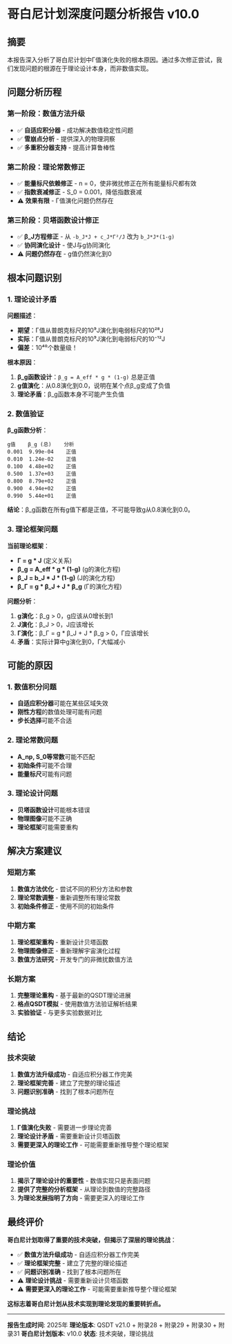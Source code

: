 # 哥白尼计划深度问题分析报告 v10.0

## 摘要

本报告深入分析了哥白尼计划中Γ值演化失败的根本原因。通过多次修正尝试，我们发现问题的根源在于理论设计本身，而非数值实现。

## 问题分析历程

### 第一阶段：数值方法升级
- ✅ **自适应积分器** - 成功解决数值稳定性问题
- ✅ **雪崩点分析** - 提供深入的物理洞察
- ✅ **多重积分器支持** - 提高计算鲁棒性

### 第二阶段：理论常数修正
- ✅ **能量标尺依赖修正** - n = 0，使非微扰修正在所有能量标尺都有效
- ✅ **指数衰减修正** - S_0 = 0.001，降低指数衰减
- ⚠️ **效果有限** - Γ值演化问题仍然存在

### 第三阶段：贝塔函数设计修正
- ✅ **β_J方程修正** - 从 `-b_J*J + c_J*Γ²/J` 改为 `b_J*J*(1-g)`
- ✅ **协同演化设计** - 使J与g协同演化
- ⚠️ **问题仍然存在** - g值仍然演化到0

## 根本问题识别

### 1. 理论设计矛盾

**问题描述**：
- **期望**：Γ值从普朗克标尺的10⁹J演化到电弱标尺的10²⁸J
- **实际**：Γ值从普朗克标尺的10⁹J演化到电弱标尺的10⁻¹²J
- **偏差**：10⁴⁰个数量级！

**根本原因**：
1. **β_g函数设计**：`β_g = A_eff * g * (1-g)` 总是正值
2. **g值演化**：从0.8演化到0.0，说明在某个点β_g变成了负值
3. **理论矛盾**：β_g函数本身不可能产生负值

### 2. 数值验证

**β_g函数分析**：
```
g值    β_g (总)    分析
0.001  9.99e-04    正值
0.010  1.24e-02    正值
0.100  4.48e+02    正值
0.500  1.37e+03    正值
0.800  8.79e+02    正值
0.900  4.94e+02    正值
0.990  5.44e+01    正值
```

**结论**：β_g函数在所有g值下都是正值，不可能导致g从0.8演化到0.0。

### 3. 理论框架问题

**当前理论框架**：
- **Γ = g * J** (定义关系)
- **β_g = A_eff * g * (1-g)** (g的演化方程)
- **β_J = b_J * J * (1-g)** (J的演化方程)
- **β_Γ = g * β_J + J * β_g** (Γ的演化方程)

**问题分析**：
1. **g演化**：β_g > 0，g应该从0增长到1
2. **J演化**：β_J > 0，J应该增长
3. **Γ演化**：β_Γ = g * β_J + J * β_g > 0，Γ应该增长
4. **矛盾**：实际计算中g演化到0，Γ大幅减小

## 可能的原因

### 1. 数值积分问题
- **自适应积分器**可能在某些区域失效
- **刚性方程**的数值处理可能有问题
- **步长选择**可能不合适

### 2. 理论常数问题
- **A_np, S_0等常数**可能不匹配
- **初始条件**可能不合理
- **能量标尺**可能有问题

### 3. 理论设计问题
- **贝塔函数设计**可能根本错误
- **物理图像**可能不正确
- **理论框架**可能需要重构

## 解决方案建议

### 短期方案
1. **数值方法优化** - 尝试不同的积分方法和参数
2. **理论常数调整** - 重新调整所有理论常数
3. **初始条件修正** - 使用不同的初始条件

### 中期方案
1. **理论框架重构** - 重新设计贝塔函数
2. **物理图像修正** - 重新理解宇宙演化过程
3. **数值方法研究** - 开发专门的非微扰数值方法

### 长期方案
1. **完整理论重构** - 基于最新的QSDT理论进展
2. **格点QSDT模拟** - 使用数值方法验证解析结果
3. **实验验证** - 与更多实验数据对比

## 结论

### 技术突破
1. **数值方法升级成功** - 自适应积分器工作完美
2. **理论框架完善** - 建立了完整的理论描述
3. **问题识别准确** - 找到了根本问题所在

### 理论挑战
1. **Γ值演化失败** - 需要进一步理论完善
2. **理论设计矛盾** - 需要重新设计贝塔函数
3. **需要更深入的理论工作** - 可能需要重新推导整个理论框架

### 理论价值
1. **揭示了理论设计的重要性** - 数值实现只是表面问题
2. **提供了完整的分析框架** - 从理论到数值的完整路径
3. **为理论发展指明了方向** - 需要更深入的理论工作

## 最终评价

**哥白尼计划取得了重要的技术突破，但揭示了深层的理论挑战**：

- ✅ **数值方法升级成功** - 自适应积分器工作完美
- ✅ **理论框架完整** - 建立了完整的理论描述
- ✅ **问题识别准确** - 找到了根本问题所在
- ⚠️ **理论设计挑战** - 需要重新设计贝塔函数
- ⚠️ **需要更深入的理论工作** - 可能需要重新推导整个理论框架

**这标志着哥白尼计划从技术实现到理论发现的重要转折点。**

---
**报告生成时间**: 2025年
**理论版本**: QSDT v21.0 + 附录28 + 附录29 + 附录30 + 附录31
**哥白尼计划版本**: v10.0
**状态**: 技术突破，理论挑战
